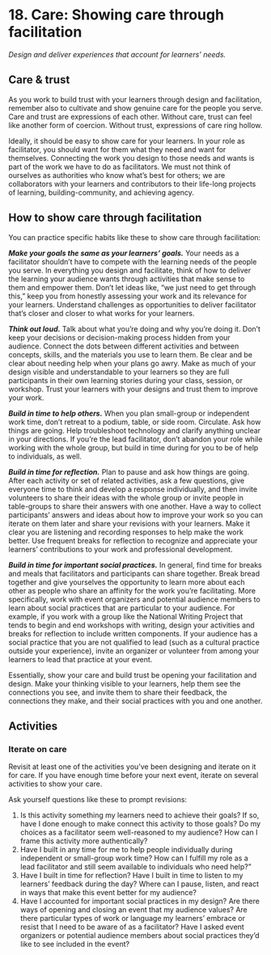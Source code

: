 # 18. Care: Showing care through facilitation

*Design and deliver experiences that account for learners’ needs.*

## Care & trust

As you work to build trust with your learners through design and facilitation, remember also to cultivate and show genuine care for the people you serve. Care and trust are expressions of each other. Without care, trust can feel like another form of coercion. Without trust, expressions of care ring hollow.

Ideally, it should be easy to show care for your learners. In your role as facilitator, you should want for them what they need and want for themselves. Connecting the work you design to those needs and wants is part of the work we have to do as facilitators. We must not think of ourselves as authorities who know what’s best for others; we are collaborators with your learners and contributors to their life-long projects of learning, building-community, and achieving agency. 

## How to show care through facilitation

You can practice specific habits like these to show care through facilitation:

***Make your goals the same as your learners’ goals.*** Your needs as a facilitator shouldn’t have to compete with the learning needs of the people you serve. In everything you design and facilitate, think of how to deliver the learning your audience wants through activities that make sense to them and empower them. Don’t let ideas like, “we just need to get through this,” keep you from honestly assessing your work and its relevance for your learners. Understand challenges as opportunities to deliver facilitator that’s closer and closer to what works for your learners.

***Think out loud.*** Talk about what you’re doing and why you’re doing it. Don’t keep your decisions or decision-making process hidden from your audience. Connect the dots between different activities and between concepts, skills, and the materials you use to learn them. Be clear and be clear about needing help when your plans go awry. Make as much of your design visible and understandable to your learners so they are full participants in their own learning stories during your class, session, or workshop. Trust your learners with your designs and trust them to improve your work.

***Build in time to help others.*** When you plan small-group or independent work time, don’t retreat to a podium, table, or side room. Circulate. Ask how things are going. Help troubleshoot technology and clarify anything unclear in your directions. If you’re the lead facilitator, don’t abandon your role while working with the whole group, but build in time during for you to be of help to individuals, as well.

***Build in time for reflection.*** Plan to pause and ask how things are going. After each activity or set of related activities, ask a few questions, give everyone time to think and develop a response individually, and then invite volunteers to share their ideas with the whole group or invite people in table-groups to share their answers with one another. Have a way to collect participants’ answers and ideas about how to improve your work so you can iterate on them later and share your revisions with your learners. Make it clear you are listening and recording responses to help make the work better. Use frequent breaks for reflection to recognize and appreciate your learners’ contributions to your work and professional development.

***Build in time for important social practices.*** In general, find time for breaks and meals that facilitators and participants can share together. Break bread together and give yourselves the opportunity to learn more about each other as people who share an affinity for the work you’re facilitating. More specifically, work with event organizers and potential audience members to learn about social practices that are particular to your audience. For example, if you work with a group like the National Writing Project that tends to begin and end workshops with writing, design your activities and breaks for reflection to include written components. If your audience has a social practice that you are not qualified to lead (such as a cultural practice outside your experience), invite an organizer or volunteer from among your learners to lead that practice at your event.

Essentially, show your care and build trust be opening your facilitation and design. Make your thinking visible to your learners, help them see the connections you see, and invite them to share their feedback, the connections they make, and their social practices with you and one another.

## Activities

### Iterate on care

Revisit at least one of the activities you’ve been designing and iterate on it for care. If you have enough time before your next event, iterate on several activities to show your care.

Ask yourself questions like these to prompt revisions:

1. Is this activity something my learners need to achieve their goals? If so, have I done enough to make connect this activity to those goals? Do my choices as a facilitator seem well-reasoned to my audience? How can I frame this activity more authentically?
2. Have I built in any time for me to help people individually during independent or small-group work time? How can I fulfill my role as a lead facilitator and still seem available to individuals who need help?”
3. Have I built in time for reflection? Have I built in time to listen to my learners’ feedback during the day? Where can I pause, listen, and react in ways that make this event better for my audience?
4. Have I accounted for important social practices in my design? Are there ways of opening and closing an event that my audience values? Are there particular types of work or language my learners’ embrace or resist that I need to be aware of as a facilitator? Have I asked event organizers or potential audience members about social practices they’d like to see included in the event?